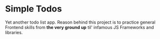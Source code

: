 # Simple Todos

Yet another todo list app. Reason behind this project is to practice general Frontend skills from **the very ground up** til' infamous JS Frameworks and libraries.
